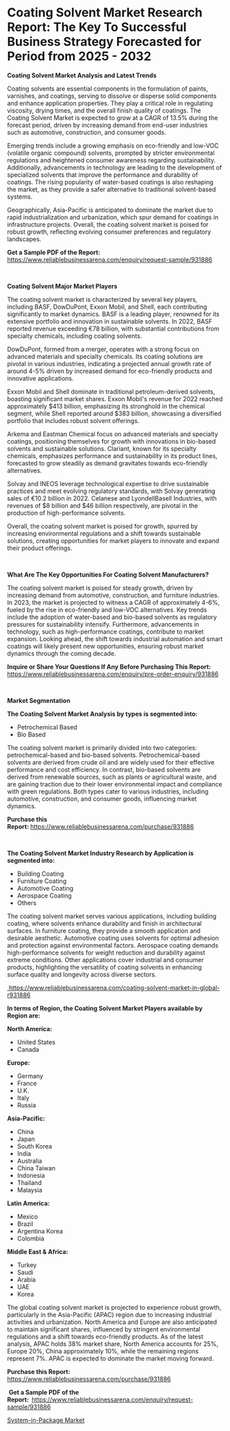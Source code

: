 <p><h1>Coating Solvent Market Research Report: The Key To Successful Business Strategy Forecasted for Period from 2025 - 2032</h1></p><p><strong>Coating Solvent Market Analysis and Latest Trends</strong></p>
<p><p>Coating solvents are essential components in the formulation of paints, varnishes, and coatings, serving to dissolve or disperse solid components and enhance application properties. They play a critical role in regulating viscosity, drying times, and the overall finish quality of coatings. The Coating Solvent Market is expected to grow at a CAGR of 13.5% during the forecast period, driven by increasing demand from end-user industries such as automotive, construction, and consumer goods. </p><p>Emerging trends include a growing emphasis on eco-friendly and low-VOC (volatile organic compound) solvents, prompted by stricter environmental regulations and heightened consumer awareness regarding sustainability. Additionally, advancements in technology are leading to the development of specialized solvents that improve the performance and durability of coatings. The rising popularity of water-based coatings is also reshaping the market, as they provide a safer alternative to traditional solvent-based systems. </p><p>Geographically, Asia-Pacific is anticipated to dominate the market due to rapid industrialization and urbanization, which spur demand for coatings in infrastructure projects. Overall, the coating solvent market is poised for robust growth, reflecting evolving consumer preferences and regulatory landscapes.</p></p>
<p><strong>Get a Sample PDF of the Report:&nbsp;</strong> <a href="https://www.reliablebusinessarena.com/enquiry/request-sample/931886?utm_campaign=3221&utm_medium=2&utm_source=Github&utm_content=ia&utm_term=21032025&utm_id=coating-solvent">https://www.reliablebusinessarena.com/enquiry/request-sample/931886</a></p>
<p>&nbsp;</p>
<p><strong>Coating Solvent Major Market Players</strong></p>
<p><p>The coating solvent market is characterized by several key players, including BASF, DowDuPont, Exxon Mobil, and Shell, each contributing significantly to market dynamics. BASF is a leading player, renowned for its extensive portfolio and innovation in sustainable solvents. In 2022, BASF reported revenue exceeding €78 billion, with substantial contributions from specialty chemicals, including coating solvents. </p><p>DowDuPont, formed from a merger, operates with a strong focus on advanced materials and specialty chemicals. Its coating solutions are pivotal in various industries, indicating a projected annual growth rate of around 4-5% driven by increased demand for eco-friendly products and innovative applications. </p><p>Exxon Mobil and Shell dominate in traditional petroleum-derived solvents, boasting significant market shares. Exxon Mobil's revenue for 2022 reached approximately $413 billion, emphasizing its stronghold in the chemical segment, while Shell reported around $383 billion, showcasing a diversified portfolio that includes robust solvent offerings.</p><p>Arkema and Eastman Chemical focus on advanced materials and specialty coatings, positioning themselves for growth with innovations in bio-based solvents and sustainable solutions. Clariant, known for its specialty chemicals, emphasizes performance and sustainability in its product lines, forecasted to grow steadily as demand gravitates towards eco-friendly alternatives.</p><p>Solvay and INEOS leverage technological expertise to drive sustainable practices and meet evolving regulatory standards, with Solvay generating sales of €10.2 billion in 2022. Celanese and LyondellBasell Industries, with revenues of $8 billion and $46 billion respectively, are pivotal in the production of high-performance solvents.</p><p>Overall, the coating solvent market is poised for growth, spurred by increasing environmental regulations and a shift towards sustainable solutions, creating opportunities for market players to innovate and expand their product offerings.</p></p>
<p>&nbsp;</p>
<p><strong>What Are The Key Opportunities For Coating Solvent Manufacturers?</strong></p>
<p><p>The coating solvent market is poised for steady growth, driven by increasing demand from automotive, construction, and furniture industries. In 2023, the market is projected to witness a CAGR of approximately 4-6%, fueled by the rise in eco-friendly and low-VOC alternatives. Key trends include the adoption of water-based and bio-based solvents as regulatory pressures for sustainability intensify. Furthermore, advancements in technology, such as high-performance coatings, contribute to market expansion. Looking ahead, the shift towards industrial automation and smart coatings will likely present new opportunities, ensuring robust market dynamics through the coming decade.</p></p>
<p><strong>Inquire or Share Your Questions If Any Before Purchasing This Report:</strong> <a href="https://www.reliablebusinessarena.com/enquiry/pre-order-enquiry/931886?utm_campaign=3221&utm_medium=2&utm_source=Github&utm_content=ia&utm_term=21032025&utm_id=coating-solvent">https://www.reliablebusinessarena.com/enquiry/pre-order-enquiry/931886</a></p>
<p>&nbsp;</p>
<p><strong>Market Segmentation</strong></p>
<p><strong>The Coating Solvent Market Analysis by types is segmented into:</strong></p>
<p><ul><li>Petrochemical Based</li><li>Bio Based</li></ul></p>
<p><p>The coating solvent market is primarily divided into two categories: petrochemical-based and bio-based solvents. Petrochemical-based solvents are derived from crude oil and are widely used for their effective performance and cost efficiency. In contrast, bio-based solvents are derived from renewable sources, such as plants or agricultural waste, and are gaining traction due to their lower environmental impact and compliance with green regulations. Both types cater to various industries, including automotive, construction, and consumer goods, influencing market dynamics.</p></p>
<p><strong>Purchase this Report:&nbsp;</strong><a href="https://www.reliablebusinessarena.com/purchase/931886?utm_campaign=3221&utm_medium=2&utm_source=Github&utm_content=ia&utm_term=21032025&utm_id=coating-solvent">https://www.reliablebusinessarena.com/purchase/931886</a></p>
<p>&nbsp;</p>
<p><strong>The Coating Solvent Market Industry Research by Application is segmented into:</strong></p>
<p><ul><li>Building Coating</li><li>Furniture Coating</li><li>Automotive Coating</li><li>Aerospace Coating</li><li>Others</li></ul></p>
<p><p>The coating solvent market serves various applications, including building coating, where solvents enhance durability and finish in architectural surfaces. In furniture coating, they provide a smooth application and desirable aesthetic. Automotive coating uses solvents for optimal adhesion and protection against environmental factors. Aerospace coating demands high-performance solvents for weight reduction and durability against extreme conditions. Other applications cover industrial and consumer products, highlighting the versatility of coating solvents in enhancing surface quality and longevity across diverse sectors.</p></p>
<p><a href="https://www.reliablebusinessarena.com/coating-solvent-market-in-global-r931886?utm_campaign=3221&utm_medium=2&utm_source=Github&utm_content=ia&utm_term=21032025&utm_id=coating-solvent">&nbsp;https://www.reliablebusinessarena.com/coating-solvent-market-in-global-r931886</a></p>
<p><strong>In terms of Region, the Coating Solvent Market Players available by Region are:</strong></p>
<p>
    <p> <strong> North America: </strong>
        <ul>
            <li>United States</li>
            <li>Canada</li>
        </ul>
        </p> 
    <p> <strong> Europe: </strong>
        <ul>
            <li>Germany</li>
            <li>France</li>
            <li>U.K.</li>
            <li>Italy</li>
            <li>Russia</li>
        </ul>
        </p> 
    <p> <strong> Asia-Pacific: </strong>
        <ul>
            <li>China</li>
            <li>Japan</li>
            <li>South Korea</li>
            <li>India</li>
            <li>Australia</li>
            <li>China Taiwan</li>
            <li>Indonesia</li>
            <li>Thailand</li>
            <li>Malaysia</li>
        </ul>
        </p> 
    <p> <strong> Latin America: </strong>
        <ul>
            <li>Mexico</li>
            <li>Brazil</li>
            <li>Argentina Korea</li>
            <li>Colombia</li>
        </ul>
        </p> 
    <p> <strong> Middle East & Africa: </strong>
        <ul>
            <li>Turkey</li>
            <li>Saudi</li>
            <li>Arabia</li>
            <li>UAE</li>
            <li>Korea</li>
        </ul>
    </p>
    </p>
<p><p>The global coating solvent market is projected to experience robust growth, particularly in the Asia-Pacific (APAC) region due to increasing industrial activities and urbanization. North America and Europe are also anticipated to maintain significant shares, influenced by stringent environmental regulations and a shift towards eco-friendly products. As of the latest analysis, APAC holds 38% market share, North America accounts for 25%, Europe 20%, China approximately 10%, while the remaining regions represent 7%. APAC is expected to dominate the market moving forward.</p></p>
<p><strong>Purchase this Report: </strong><a href="https://www.reliablebusinessarena.com/purchase/931886?utm_campaign=3221&utm_medium=2&utm_source=Github&utm_content=ia&utm_term=21032025&utm_id=coating-solvent">https://www.reliablebusinessarena.com/purchase/931886</a></p>
<p>&nbsp;<strong>Get a Sample PDF of the Report:&nbsp;&nbsp;</strong><a href="https://www.reliablebusinessarena.com/enquiry/request-sample/931886?utm_campaign=3221&utm_medium=2&utm_source=Github&utm_content=ia&utm_term=21032025&utm_id=coating-solvent">https://www.reliablebusinessarena.com/enquiry/request-sample/931886</a></p>
<p><strong></strong></p>
<p><p><a href="https://github.com/joshuagarcia509/Market-Research-Report-List-1/blob/main/system-in-package-market.md?utm_campaign=3221&utm_medium=2&utm_source=Github&utm_content=ia&utm_term=21032025&utm_id=coating-solvent">System-in-Package Market</a></p></p>